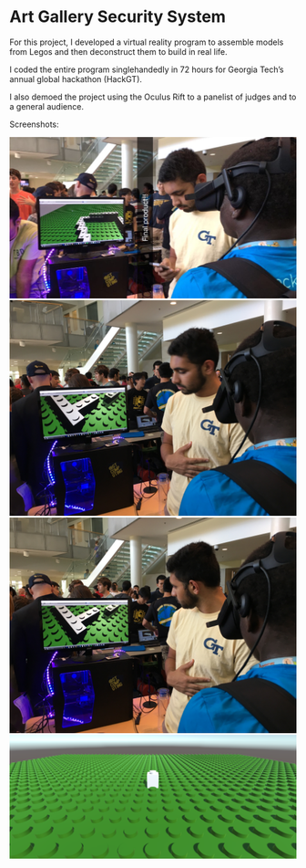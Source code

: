 # Art Gallery Security System

For this project, I developed a virtual reality program to assemble models from Legos and then deconstruct them to build in real life.

I coded the entire program singlehandedly in 72 hours for Georgia Tech’s annual global hackathon (HackGT).

I also demoed the project using the Oculus Rift to a panelist of judges and to a general audience.

Screenshots:

![Alt text](/Images/Image1.JPG?raw=true)
![Alt text](/Images/Image2.JPG?raw=true)
![Alt text](/Images/Image3.JPG?raw=true)
![Alt text](/Images/Image4.JPG?raw=true)
